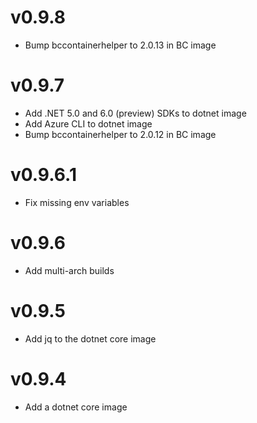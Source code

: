 # v0.9.8

- Bump bccontainerhelper to 2.0.13 in BC image

# v0.9.7

- Add .NET 5.0 and 6.0 (preview) SDKs to dotnet image
- Add Azure CLI to dotnet image
- Bump bccontainerhelper to 2.0.12 in BC image

# v0.9.6.1

- Fix missing env variables

# v0.9.6

- Add multi-arch builds

# v0.9.5

- Add jq to the dotnet core image

# v0.9.4

- Add a dotnet core image
